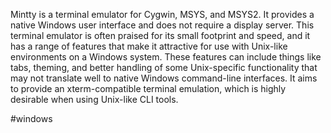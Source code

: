 Mintty is a terminal emulator for Cygwin, MSYS, and MSYS2. It provides a native Windows user interface and does not require a display server. This terminal emulator is often praised for its small footprint and speed, and it has a range of features that make it attractive for use with Unix-like environments on a Windows system. These features can include things like tabs, theming, and better handling of some Unix-specific functionality that may not translate well to native Windows command-line interfaces. It aims to provide an xterm-compatible terminal emulation, which is highly desirable when using Unix-like CLI tools.

#windows 